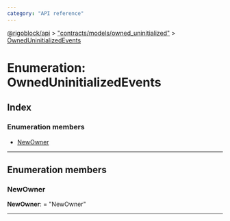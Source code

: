 ```yaml
---
category: "API reference"
---
```



[@rigoblock/api](../quick_start.md) > ["contracts/models/owned_uninitialized"](../modules/_contracts_models_owned_uninitialized_.md) > [OwnedUninitializedEvents](../enums/_contracts_models_owned_uninitialized_.owneduninitializedevents.md)

# Enumeration: OwnedUninitializedEvents

## Index

### Enumeration members

* [NewOwner](_contracts_models_owned_uninitialized_.owneduninitializedevents.md#newowner)

---

## Enumeration members

<a id="newowner"></a>

###  NewOwner

**NewOwner**:  = "NewOwner"

___

